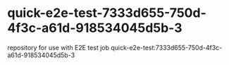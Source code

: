 # quick-e2e-test-7333d655-750d-4f3c-a61d-918534045d5b-3
repository for use with E2E test job quick-e2e-test:7333d655-750d-4f3c-a61d-918534045d5b-3

